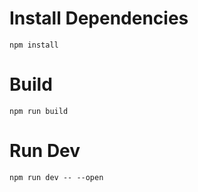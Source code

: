 # Install Dependencies

`npm install`

# Build 

`npm run build`

# Run Dev

`npm run dev -- --open`
